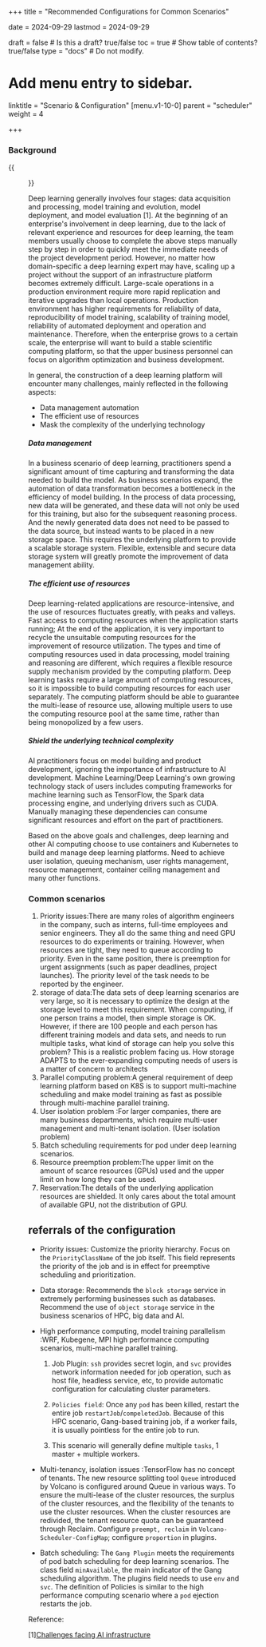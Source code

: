 +++
title =  "Recommended Configurations for Common Scenarios"

date = 2024-09-29
lastmod = 2024-09-29

draft = false  # Is this a draft? true/false
toc = true  # Show table of contents? true/false
type = "docs"  # Do not modify.

# Add menu entry to sidebar.
linktitle = "Scenario & Configuration"
[menu.v1-10-0]
  parent = "scheduler"
  weight = 4

+++



### Background

{{<figure library="1" src="ai1.png" title="AI development process">}}

Deep learning generally involves four stages: data acquisition and processing, model training and evolution, model deployment, and model evaluation [1]. At the beginning of an enterprise's involvement in deep learning, due to the lack of relevant experience and resources for deep learning, the team members usually choose to complete the above steps manually step by step in order to quickly meet the immediate needs of the project development period. However, no matter how domain-specific a deep learning expert may have, scaling up a project without the support of an infrastructure platform becomes extremely difficult. Large-scale operations in a production environment require more rapid replication and iterative upgrades than local operations. Production environment has higher requirements for reliability of data, reproducibility of model training, scalability of training model, reliability of automated deployment and operation and maintenance. Therefore, when the enterprise grows to a certain scale, the enterprise will want to build a stable scientific computing platform, so that the upper business personnel can focus on algorithm optimization and business development.

In general, the construction of a deep learning platform will encounter many challenges, mainly reflected in the following aspects:

- Data management automation
- The efficient use of resources
- Mask the complexity of the underlying technology



##### Data management

In a business scenario of deep learning, practitioners spend a significant amount of time capturing and transforming the data needed to build the model. As business scenarios expand, the automation of data transformation becomes a bottleneck in the efficiency of model building. In the process of data processing, new data will be generated, and these data will not only be used for this training, but also for the subsequent reasoning process. And the newly generated data does not need to be passed to the data source, but instead wants to be placed in a new storage space. This requires the underlying platform to provide a scalable storage system. Flexible, extensible and secure data storage system will greatly promote the improvement of data management ability.

##### The efficient use of resources

Deep learning-related applications are resource-intensive, and the use of resources fluctuates greatly, with peaks and valleys. Fast access to computing resources when the application starts running; At the end of the application, it is very important to recycle the unsuitable computing resources for the improvement of resource utilization. The types and time of computing resources used in data processing, model training and reasoning are different, which requires a flexible resource supply mechanism provided by the computing platform. Deep learning tasks require a large amount of computing resources, so it is impossible to build computing resources for each user separately. The computing platform should be able to guarantee the multi-lease of resource use, allowing multiple users to use the computing resource pool at the same time, rather than being monopolized by a few users.

##### Shield the underlying technical complexity

AI practitioners focus on model building and product development, ignoring the importance of infrastructure to AI development. Machine Learning/Deep Learning's own growing technology stack of users includes computing frameworks for machine learning such as TensorFlow, the Spark data processing engine, and underlying drivers such as CUDA. Manually managing these dependencies can consume significant resources and effort on the part of practitioners.

 

Based on the above goals and challenges, deep learning and other AI computing choose to use containers and Kubernetes to build and manage deep learning platforms. Need to achieve user isolation, queuing mechanism, user rights management, resource management, container ceiling management and many other functions.



### Common scenarios

1. Priority issues:There are many roles of algorithm engineers in the company, such as interns, full-time employees and senior engineers. They all do the same thing and need GPU resources to do experiments or training. However, when resources are tight, they need to queue according to priority. Even in the same position, there is preemption for urgent assignments (such as paper deadlines, project launches). The priority level of the task needs to be reported by the engineer. 
2. storage of data:The data sets of deep learning scenarios are very large, so it is necessary to optimize the design at the storage level to meet this requirement. When computing, if one person trains a model, then simple storage is OK. However, if there are 100 people and each person has different training models and data sets, and needs to run multiple tasks, what kind of storage can help you solve this problem? This is a realistic problem facing us. How storage ADAPTS to the ever-expanding computing needs of users is a matter of concern to architects 
3. Parallel computing problem:A general requirement of deep learning platform based on K8S is to support multi-machine scheduling and make model training as fast as possible through multi-machine parallel training. 
4. User isolation problem :For larger companies, there are many business departments, which require multi-user management and multi-tenant isolation. (User isolation problem)
5. Batch scheduling requirements for pod under deep learning scenarios.
6. Resource preemption problem:The upper limit on the amount of scarce resources (GPUs) used and the upper limit on how long they can be used. 
7. Reservation:The details of the underlying application resources are shielded. It only cares about the total amount of available GPU, not the distribution of GPU. 



## referrals of the configuration

- Priority issues: Customize the priority hierarchy. Focus on the `PriorityClassName` of the job itself. This field represents the priority of the job and is in effect for preemptive scheduling and prioritization.

- Data storage: Recommends the `block storage` service in extremely performing businesses such as databases. Recommend the use of `object storage` service in the business scenarios of HPC, big data and AI.

- High performance computing, model training parallelism :WRF, Kubegene, MPI high performance computing scenarios, multi-machine parallel training.

  1. Job Plugin: `ssh` provides secret login, and `svc` provides network information needed for job operation, such as host file, headless service, etc, to provide automatic configuration for calculating cluster parameters.

  2. `Policies field`: Once any `pod` has been killed, restart the entire job `restartJob`/`compeletedJob`. Because of this HPC scenario, Gang-based training job, if a worker fails, it is usually pointless for the entire job to run.

  3. This scenario will generally define multiple `tasks`, 1 master + multiple workers.

- Multi-tenancy, isolation issues :TensorFlow has no concept of tenants. The new resource splitting tool `Queue` introduced by Volcano is configured around Queue in various ways. To ensure the multi-lease of the cluster resources, the surplus of the cluster resources, and the flexibility of the tenants to use the cluster resources. When the cluster resources are redivided, the tenant resource quota can be guaranteed through Reclaim. Configure `preempt, reclaim` in `Volcano-Scheduler-ConfigMap`; configure `proportion` in plugins.

- Batch scheduling: The `Gang Plugin` meets the requirements of pod batch scheduling for deep learning scenarios. The class field `minAvailable`, the main indicator of the Gang scheduling algorithm. The plugins field needs to use `env` and `svc`. The definition of Policies is similar to the high performance computing scenario where a `pod` ejection restarts the job.



Reference:

[1][Challenges facing AI infrastructure ](https://zhuanlan.zhihu.com/p/75634193)

